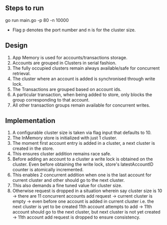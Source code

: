 ## Steps to run
go run main.go -p 80 -n 10000
- Flag p denotes the port number and n is for the cluster size.
## Design
1. App Memory is used for accounts/transactions storage. 
2. Accounts are grouped in Clusters in serial fashion.
3. The fully occupied clusters remain always available/safe for concurrent retrieval.
4. The cluster where an account is added is synchronised through write lock.
5. The Transactions are grouped based on account ids.
6. A particular transaction, when being added to store, only blocks the group corresponding to that account.
7. All other transaction groups remain available for concurrent writes.
## Implementation
1. A configurable cluster size is taken via flag input that defaults to 10.
1. The InMemory store is initialized with just 1 cluster.
1. The moment first account entry is added in a cluster, a next cluster is created in the store.
1. This ensures cluster addition remains race safe.
1. Before adding an account to a cluster a write lock is obtained on the cluster. Even before obtaining the write lock, store's latestAccountID counter is atomically incremented.
1. This enables 2 concurrent addition when one is the last account for current cluster and other should go to the next cluster.
1. This also demands a fine tuned value for cluster size.
1. Otherwise request is dropped in a situation wherein say cluster size is 10 -> there are 11 concurrent accounts add request -> current cluster is empty -> even before one account is added in current cluster i.e. the next cluster is yet to be created 11th account attempts to add -> 11th account should go to the next cluster, but next cluster is not yet created -> 11th account add request is dropped to ensure consistency.
